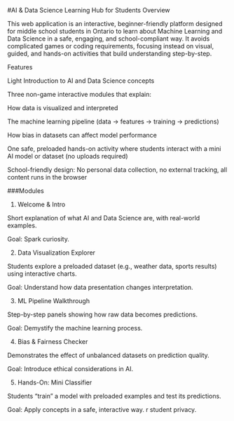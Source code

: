 #AI & Data Science Learning Hub for Students
Overview

This web application is an interactive, beginner-friendly platform designed for middle school students in Ontario to learn about Machine Learning and Data Science in a safe, engaging, and school-compliant way.
It avoids complicated games or coding requirements, focusing instead on visual, guided, and hands-on activities that build understanding step-by-step.

Features

Light Introduction to AI and Data Science concepts

Three non-game interactive modules that explain:

How data is visualized and interpreted

The machine learning pipeline (data → features → training → predictions)

How bias in datasets can affect model performance

One safe, preloaded hands-on activity where students interact with a mini AI model or dataset (no uploads required)

School-friendly design: No personal data collection, no external tracking, all content runs in the browser

###Modules
1. Welcome & Intro

Short explanation of what AI and Data Science are, with real-world examples.

Goal: Spark curiosity.

2. Data Visualization Explorer

Students explore a preloaded dataset (e.g., weather data, sports results) using interactive charts.

Goal: Understand how data presentation changes interpretation.

3. ML Pipeline Walkthrough

Step-by-step panels showing how raw data becomes predictions.

Goal: Demystify the machine learning process.

4. Bias & Fairness Checker

Demonstrates the effect of unbalanced datasets on prediction quality.

Goal: Introduce ethical considerations in AI.

5. Hands-On: Mini Classifier

Students “train” a model with preloaded examples and test its predictions.

Goal: Apply concepts in a safe, interactive way.
r student privacy.
